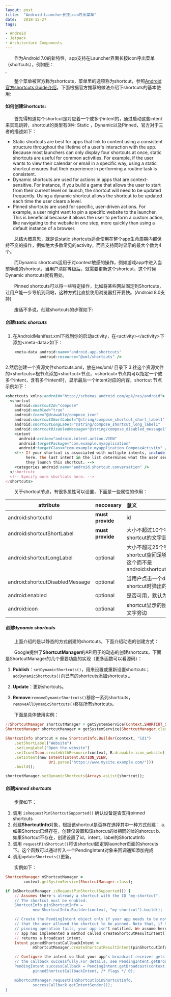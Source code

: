 ```yaml
---
layout: post
title:  "Android Launcher长按icon呼出菜单"
date:   2018-12-27
tags:

- Android
- Jetpack
- Architecture Components
---
```


&emsp;&emsp;作为Android 7.0的新特性，app支持在Launcher界面长按icon呼出菜单（shortcuts），例如图：  

<img src = "https://urt1rsliu.github.io/images/post/Android/android shortcuts.jpg"  style="zoom:25%" algin = center/>


&emsp;&emsp;整个菜单被官方称为shortcuts，菜单里的选项称为shortcut，参照[Android官方shortcuts Guide介绍](https://developer.android.com/guide/topics/ui/shortcuts/)。下面根据官方推荐的做法介绍下shortcuts的基本使用:  

#### 如何创建Shortcuts:
&emsp;&emsp;首先得知道每个shortcut是对应着一个或多个intent的，通过启动这些intent来实现跳转，shortcut的类型有3种: Static ，Dynamic以及Pinned，官方对于三者的描述如下：  

- Static shortcuts are best for apps that link to content using a consistent structure throughout the lifetime of a user's interaction with the app. Because most launchers can only display four shortcuts at once, static shortcuts are useful for common activities. For example, if the user wants to view their calendar or email in a specific way, using a static shortcut ensures that their experience in performing a routine task is consistent.
- Dynamic shortcuts are used for actions in apps that are context-sensitive. For instance, if you build a game that allows the user to start from their current level on launch, the shortcut will need to be updated frequently. Using a dynamic shortcut allows the shortcut to be updated each time the user clears a level.
- Pinned shortcuts are used for specific, user-driven actions. For example, a user might want to pin a specific website to the launcher. This is beneficial because it allows the user to perform a custom action, like navigating to the website in one step, more quickly than using a default instance of a browser.

&emsp;&emsp;总结大概意思，就是说static shortcuts适合使用在整个app生命周期内都保持不变的操作，例如绝大多数常见的activity，而且支持同时显示的最大个数为4个。  

&emsp;&emsp;而Dynamic shortcuts适用于对context敏感的操作，例如游戏app中进入当前等级的shortcut，当用户清除等级后，就需要更新这个shortcut，这个时候Dynamic shortcuts就有用处。  

&emsp;&emsp;Pinned shortcuts可以将一些特定操作，比如将某些网站固定到Shortcuts，让用户能一步导航到网站，这种方式比直接使用浏览器打开要快。(Android 8.0支持)  

&emsp;&emsp;废话不多说，创建shortcuts的步骤如下:  

##### 创建static shorcuts
1. 在AndroidManifest.xml下找到你的启动activity，在\<activity\>\</activity\>下添加\<meta-data\>如下：

~~~ruby
	<meta-data android:name="android.app.shortcuts"
               android:resource="@xml/shortcuts" /> 
~~~

2.然后创建一个资源文件shortcuts.xml，放在res/xml/ 目录下 
3.往这个资源文件的\<shortcuts\>根节点添加\<shortcut\>节点，\<shortcut\>节点内可以指定一个或多个intent，含有多个intent时，显示最后一个intent对应的内容，shortcut 节点示例如下：

~~~ruby
<shortcuts xmlns:android="http://schemas.android.com/apk/res/android">
  <shortcut
    android:shortcutId="compose"
    android:enabled="true"
    android:icon="@drawable/compose_icon"
    android:shortcutShortLabel="@string/compose_shortcut_short_label1"
    android:shortcutLongLabel="@string/compose_shortcut_long_label1"
    android:shortcutDisabledMessage="@string/compose_disabled_message1">
    <intent
      android:action="android.intent.action.VIEW"
      android:targetPackage="com.example.myapplication"
      android:targetClass="com.example.myapplication.ComposeActivity" />
    <!-- If your shortcut is associated with multiple intents, include them
         here. The last intent in the list determines what the user sees when
         they launch this shortcut. -->
    <categories android:name="android.shortcut.conversation" />
  </shortcut>
  <!-- Specify more shortcuts here. -->
</shortcuts>
~~~

&emsp;&emsp;关于shortcut节点，有很多属性可以设置，下面是一些属性的作用：

| attribute                       | neccesary        | 意义                                                         |
| ------------------------------- | ---------------- | :----------------------------------------------------------- |
| android:shortcutId              | **must provide** | id                                                           |
| android:shortcutShortLabel      | **must provide** | 大小不超过10个字符，shortcut的文字显示                       |
| android:shortcutLongLabel       | optional         | 大小不超过25个字符，当shortcut空间足够时，显示这个而不是android:shortcutShortLabel |
| android:shortcutDisabledMessage | optional         | 当用户点击一个disabled的shortcut时弹出的消息提示             |
| android:enabled                 | optional         | 是否可用，默认为enable                                       |
| android:icon                    | optional         | shortcut显示的图标，位于文字旁边                             |

##### 创建dynamic shortcuts
&emsp;&emsp;上面介绍的是以静态的方式创建的shortcuts，下面介绍动态的创建方式：  

&emsp;&emsp;Google提供了**ShortcutManager**的API用于的动态的创建shortcuts，下面是ShortcutManager的几个重要功能的实现（更多函数可以看源码）：  

1. **Publish**：`setDynamicShortcuts()`，用来设置或重新设置shortcuts；`addDynamicShortcuts()`向已有的shortcuts添加shortcuts 。

2. **Update**：更新shortcuts。

3. **Remove**:`removeDynamicShortcuts()`移除一系列shortcuts，`removeAllDynamicShortcuts()`移除所有shortcuts。

&emsp;&emsp;下面是具体使用实例：  
~~~ruby
//ShortcutManager shortcutManager = getSystemService(Context.SHORTCUT_SERVICE);
ShortcutManager shortcutManager = getSystemService(ShortcutManager.class);

ShortcutInfo shortcut = new ShortcutInfo.Builder(context, "id1")
    .setShortLabel("Website")
    .setLongLabel("Open the website")
    .setIcon(Icon.createWithResource(context, R.drawable.icon_website))
    .setIntent(new Intent(Intent.ACTION_VIEW,
                   Uri.parse("https://www.mysite.example.com/")))
    .build();

shortcutManager.setDynamicShortcuts(Arrays.asList(shortcut));
~~~

##### 创建pinned shortcuts
&emsp;&emsp;步骤如下：  

1. 调用 `isRequestPinShortcutSupported()` 确认设备是否支持pinned shortcuts
2. 创建**ShortcutInfo**对象，根据该shortcut是否存在选择其中一种方式创建：
    a. 如果Shortcut已经存在，创建仅设置和该shorcut的id相同的id的shorcut
    b. 如果Shortcut不存在，创建设置了id，intent，label的ShortcutInfo
3. 调用 `requestPinShortcut()`将该shortcut固定到launcher页面的shorcuts下。这个函数可以通过传入一个PendingIntent对象来回调通知添加完成
4. 调用`updateShortcuts()`更新。

&emsp;&emsp;实例如下：
~~~ruby
ShortcutManager mShortcutManager =
        context.getSystemService(ShortcutManager.class);

if (mShortcutManager.isRequestPinShortcutSupported()) {
    // Assumes there's already a shortcut with the ID "my-shortcut".
    // The shortcut must be enabled.
    ShortcutInfo pinShortcutInfo =
            new ShortcutInfo.Builder(context, "my-shortcut").build();

    // Create the PendingIntent object only if your app needs to be notified
    // that the user allowed the shortcut to be pinned. Note that, if the
    // pinning operation fails, your app isn't notified. We assume here that the
    // app has implemented a method called createShortcutResultIntent() that
    // returns a broadcast intent.
    Intent pinnedShortcutCallbackIntent =
            mShortcutManager.createShortcutResultIntent(pinShortcutInfo);

    // Configure the intent so that your app's broadcast receiver gets
    // the callback successfully.For details, see PendingIntent.getBroadcast().
    PendingIntent successCallback = PendingIntent.getBroadcast(context, /* request code */ 0,
            pinnedShortcutCallbackIntent, /* flags */ 0);

    mShortcutManager.requestPinShortcut(pinShortcutInfo,
            successCallback.getIntentSender());
}
~~~